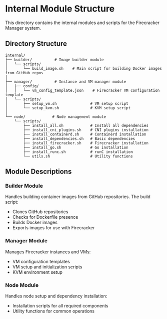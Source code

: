 # Internal Module Structure

This directory contains the internal modules and scripts for the Firecracker Manager system.

## Directory Structure

```
internal/
├── builder/          # Image builder module
│   └── scripts/
│       └── build_image.sh    # Main script for building Docker images from GitHub repos
│
├── manager/          # Instance and VM manager module
│   ├── config/
│   │   └── vm_config_template.json    # Firecracker VM configuration template
│   └── scripts/
│       ├── setup_vm.sh               # VM setup script
│       └── setup_kvm.sh              # KVM setup script
│
└── node/            # Node management module
    └── scripts/
        ├── install_all.sh            # Install all dependencies
        ├── install_cni_plugins.sh    # CNI plugins installation
        ├── install_containerd.sh     # Containerd installation
        ├── install_dependencies.sh   # Basic dependencies
        ├── install_firecracker.sh    # Firecracker installation
        ├── install_go.sh             # Go installation
        ├── install_runc.sh           # runC installation
        └── utils.sh                  # Utility functions
```

## Module Descriptions

### Builder Module

Handles building container images from GitHub repositories. The build script:

- Clones GitHub repositories
- Checks for Dockerfile presence
- Builds Docker images
- Exports images for use with Firecracker

### Manager Module

Manages Firecracker instances and VMs:

- VM configuration templates
- VM setup and initialization scripts
- KVM environment setup

### Node Module

Handles node setup and dependency installation:

- Installation scripts for all required components
- Utility functions for common operations
